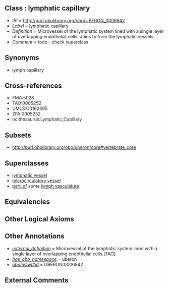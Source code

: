 
## Class : lymphatic capillary

 * *IRI* = http://purl.obolibrary.org/obo/UBERON_0006842
 * *Label* = lymphatic capillary
 * *Definition* = Microvessel of the lymphatic system lined with a single layer of overlapping endothelial cells. Joins to form the lymphatic vessels.
 * *Comment* = todo - check superclass

## Synonyms

 * lymph capillary

## Cross-references

 * FMA:5028
 * TAO:0005252
 * UMLS:C0162405
 * ZFA:0005252
 * ncithesaurus:Lymphatic_Capillary

## Subsets

 * http://purl.obolibrary.org/obo/uberon/core#vertebrate_core

## Superclasses

 * [lymphatic vessel](../../UBERON/73/UBERON_0001473.md)
 * [microcirculatory vessel](../../UBERON/23/UBERON_0010523.md)
 * [part_of](../../BFO/50/BFO_0000050.md) some [lymph vasculature](../../UBERON/36/UBERON_0004536.md)

## Equivalencies


## Other Logical Axioms


## Other Annotations

 * *[external_definition](../../UBPROP/01/UBPROP_0000001.md)* = Microvessel of the lymphatic system lined with a single layer of overlapping endothelial cells.[TAO]
 * *[has_obo_namespace](../../ce/oboInOwl#hasOBONamespace.md)* = uberon
 * *[oboInOwl#id](../../id/oboInOwl#id.md)* = UBERON:0006842

## External Comments

